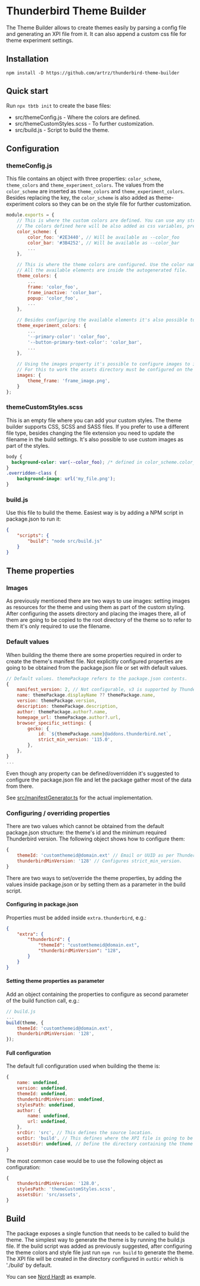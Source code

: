 # Thunderbird Theme Builder

The Theme Builder allows to create themes easily by parsing a config file and generating
an XPI file from it. It can also append a custom css file for theme experiment settings.

## Installation

`npm install -D https://github.com/artrz/thunderbird-theme-builder`

## Quick start

Run `npx tbtb init` to create the base files:

 - src/themeConfig.js - Where the colors are defined.
 - src/themeCustomStyles.scss - To further customization.
 - src/build.js - Script to build the theme.

## Configuration

### themeConfig.js

This file contains an object with three properties: `color_scheme`, `theme_colors` and `theme_experiment_colors`.
The values from the `color_scheme` are inserted as `theme_colors` and `theme_experiment_colors`.
Besides replacing the key, the `color_scheme` is also added as theme-experiment colors so they can be on the style file for further customization.

```js
module.exports = {
    // This is where the custom colors are defined. You can use any string as key name.
    // The colors defined here will be also added as css variables, prefixed with `--`.
    color_scheme: {
        color_foo: '#2E3440', // Will be available as --color_foo
        color_bar: '#3B4252', // Will be available as --color_bar
        ...
    },

    // This is where the theme colors are configured. Use the color names from the `color_scheme` property.
    // All the available elements are inside the autogenerated file.
    theme_colors: {
        ...
        frame: 'color_foo',
        frame_inactive: 'color_bar',
        popup: 'color_foo',
        ...
    },

    // Besides configuring the available elements it's also possible to override variables used in the application. This is where you can override the values. Find them using the `developer toolbox`.
    theme_experiment_colors: {
        ...
        '--primary-color': 'color_foo',
        '--button-primary-text-color': 'color_bar',
        ...
    },

    // Using the images property it's possible to configure images to include in the theme.
    // For this to work the assets directory must be configured on the build properties.
    images: {
        theme_frame: 'frame_image.png',
    }
};
```

### themeCustomStyles.scss

This is an empty file where you can add your custom styles.
The theme builder supports CSS, SCSS and SASS files. If you prefer to use a different file type, besides changing the file extension
you need to update the filename in the build settings.
It's also possible to use custom images as part of the styles.

```css
body {
  background-color: var(--color_foo); /* defined in color_scheme.color_foo */
}
.overridden-class {
    background-image: url('my_file.png');
}
```

### build.js

Use this file to build the theme. Easiest way is by adding a NPM script in package.json to run it:

```json
{
    "scripts": {
        "build": "node src/build.js"
    }
}
```


## Theme properties

### Images

As previously mentioned there are two ways to use images: setting images as resources for the theme and using them as part of the custom styling.
After configuring the assets directory and placing the images there, all of them are going to be copied to the root directory of the theme
so to refer to them it's only required to use the filename.

### Default values

When building the theme there are some properties required in order to create the theme's manifest file.
Not explicitly configured properties are going to be obtained from the package.json file or set with default values.

```js
// Default values. themePackage refers to the package.json contents.
{
    manifest_version: 2, // Not configurable, v3 is supported by Thunderbird 128+.
    name: themePackage.displayName ?? themePackage.name,
    version: themePackage.version,
    description: themePackage.description,
    author: themePackage.author?.name,
    homepage_url: themePackage.author?.url,
    browser_specific_settings: {
        gecko: {
            id: `${themePackage.name}@addons.thunderbird.net`,
            strict_min_version: '115.0',
        },
    },
}
...
```

Even though any property can be defined/overridden it's suggested to configure the package.json file
and let the package gather most of the data from there.

See [src/manifestGenerator.ts](src/manifestGenerator.ts) for the actual implementation.

### Configuring / overriding properties

There are two values which cannot be obtained from the default package.json structure:
the theme's id and the minimum required Thunderbird version.
The following object shows how to configure them:

```js
{
    themeId: 'customthemeid@domain.ext' // Email or UUID as per Thunderbird requirements.
    thunderbirdMinVersion: '128' // Configures strict_min_version.
}
```

There are two ways to set/override the theme properties, by adding the values inside package.json
or by setting them as a parameter in the build script.

#### Configuring in package.json

Properties must be added inside `extra.thunderbird`, e.g.:

```json
{
    "extra": {
        "thunderbird": {
            "themeId": "customthemeid@domain.ext",
            "thunderbirdMinVersion": "128",
        }
    }
}
```

#### Setting theme properties as parameter

Add an object containing the properties to configure as second parameter of the build function call, e.g.:

```js
// build.js
...
build(theme, {
    themeId: 'customthemeid@domain.ext',
    thunderbirdMinVersion: '128',
});
```

#### Full configuration

The default full configuration used when building the theme is:

```js
{
    name: undefined,
    version: undefined,
    themeId: undefined,
    thunderbirdMinVersion: undefined,
    stylesPath: undefined,
    author: {
        name: undefined,
        url: undefined,
    },
    srcDir: 'src', // This defines the source location.
    outDir: 'build', // This defines where the XPI file is going to be placed.
    assetsDir: undefined, // Define the directory containing the theme images.
}
```

The most common case would be to use the following object as configuration:

```js
{
    thunderbirdMinVersion: '128.0',
    stylesPath: 'themeCustomStyles.scss',
    assetsDir: 'src/assets',
}
```


## Build

The package exposes a single function that needs to be called to build the theme. The simplest way to
generate the theme is by running the build.js file. If the build script was added as previously suggested,
after configuring the theme colors and style file just run `npm run build` to generate the theme.
The XPI file will be created in the directory configured in `outDir` which is './build' by default.


You can see [Nord Hardt](https://github.com/artrz/thunderbird-nord-hardt-theme) as example.
